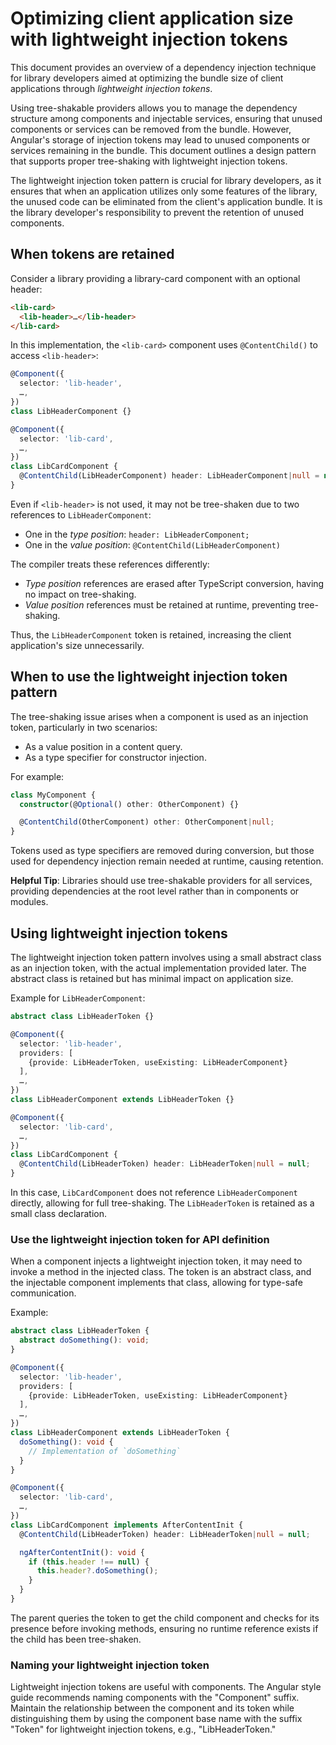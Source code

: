 # Optimizing client application size with lightweight injection tokens

This document provides an overview of a dependency injection technique for library developers aimed at optimizing the bundle size of client applications through *lightweight injection tokens*.

Using tree-shakable providers allows you to manage the dependency structure among components and injectable services, ensuring that unused components or services can be removed from the bundle. However, Angular's storage of injection tokens may lead to unused components or services remaining in the bundle. This document outlines a design pattern that supports proper tree-shaking with lightweight injection tokens.

The lightweight injection token pattern is crucial for library developers, as it ensures that when an application utilizes only some features of the library, the unused code can be eliminated from the client's application bundle. It is the library developer's responsibility to prevent the retention of unused components.

## When tokens are retained

Consider a library providing a library-card component with an optional header:

```html
<lib-card>
  <lib-header>…</lib-header>
</lib-card>
```

In this implementation, the `<lib-card>` component uses `@ContentChild()` to access `<lib-header>`:

```typescript
@Component({
  selector: 'lib-header',
  …,
})
class LibHeaderComponent {}

@Component({
  selector: 'lib-card',
  …,
})
class LibCardComponent {
  @ContentChild(LibHeaderComponent) header: LibHeaderComponent|null = null;
}
```

Even if `<lib-header>` is not used, it may not be tree-shaken due to two references to `LibHeaderComponent`:

- One in the *type position*: `header: LibHeaderComponent;`
- One in the *value position*: `@ContentChild(LibHeaderComponent)`

The compiler treats these references differently:

- *Type position* references are erased after TypeScript conversion, having no impact on tree-shaking.
- *Value position* references must be retained at runtime, preventing tree-shaking.

Thus, the `LibHeaderComponent` token is retained, increasing the client application's size unnecessarily.

## When to use the lightweight injection token pattern

The tree-shaking issue arises when a component is used as an injection token, particularly in two scenarios:

- As a value position in a content query.
- As a type specifier for constructor injection.

For example:

```typescript
class MyComponent {
  constructor(@Optional() other: OtherComponent) {}

  @ContentChild(OtherComponent) other: OtherComponent|null;
}
```

Tokens used as type specifiers are removed during conversion, but those used for dependency injection remain needed at runtime, causing retention.

**Helpful Tip**: Libraries should use tree-shakable providers for all services, providing dependencies at the root level rather than in components or modules.

## Using lightweight injection tokens

The lightweight injection token pattern involves using a small abstract class as an injection token, with the actual implementation provided later. The abstract class is retained but has minimal impact on application size.

Example for `LibHeaderComponent`:

```typescript
abstract class LibHeaderToken {}

@Component({
  selector: 'lib-header',
  providers: [
    {provide: LibHeaderToken, useExisting: LibHeaderComponent}
  ],
  …,
})
class LibHeaderComponent extends LibHeaderToken {}

@Component({
  selector: 'lib-card',
  …,
})
class LibCardComponent {
  @ContentChild(LibHeaderToken) header: LibHeaderToken|null = null;
}
```

In this case, `LibCardComponent` does not reference `LibHeaderComponent` directly, allowing for full tree-shaking. The `LibHeaderToken` is retained as a small class declaration.

### Use the lightweight injection token for API definition

When a component injects a lightweight injection token, it may need to invoke a method in the injected class. The token is an abstract class, and the injectable component implements that class, allowing for type-safe communication.

Example:

```typescript
abstract class LibHeaderToken {
  abstract doSomething(): void;
}

@Component({
  selector: 'lib-header',
  providers: [
    {provide: LibHeaderToken, useExisting: LibHeaderComponent}
  ],
  …,
})
class LibHeaderComponent extends LibHeaderToken {
  doSomething(): void {
    // Implementation of `doSomething`
  }
}

@Component({
  selector: 'lib-card',
  …,
})
class LibCardComponent implements AfterContentInit {
  @ContentChild(LibHeaderToken) header: LibHeaderToken|null = null;

  ngAfterContentInit(): void {
    if (this.header !== null) {
      this.header?.doSomething();
    }
  }
}
```

The parent queries the token to get the child component and checks for its presence before invoking methods, ensuring no runtime reference exists if the child has been tree-shaken.

### Naming your lightweight injection token

Lightweight injection tokens are useful with components. The Angular style guide recommends naming components with the "Component" suffix. Maintain the relationship between the component and its token while distinguishing them by using the component base name with the suffix "Token" for lightweight injection tokens, e.g., "LibHeaderToken."